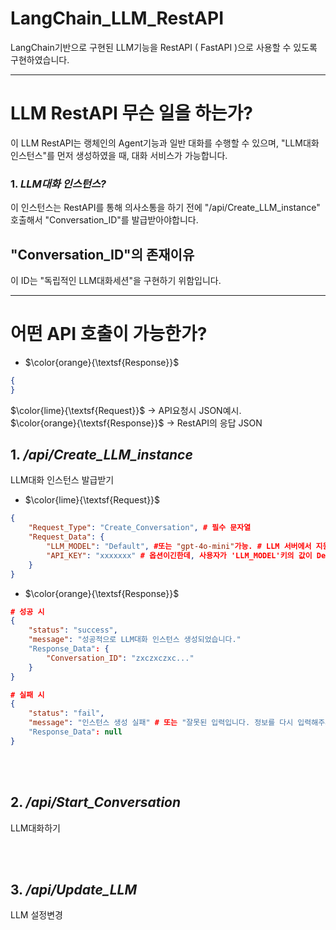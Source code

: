 # LangChain_LLM_RestAPI
LangChain기반으로 구현된 LLM기능을 RestAPI ( FastAPI )으로 사용할 수 있도록 구현하였습니다. 

---

# LLM RestAPI 무슨 일을 하는가?
이 LLM RestAPI는 랭체인의 Agent기능과 일반 대화를 수행할 수 있으며, "LLM대화 인스턴스"를 먼저 생성하였을 때, 대화 서비스가 가능합니다. 

### 1. *LLM대화 인스턴스?*<br>
이 인스턴스는 RestAPI를 통해 의사소통을 하기 전에 "/api/Create_LLM_instance" 호출해서 "Conversation_ID"를 발급받아야합니다.<br>
## "Conversation_ID"의 존재이유<br>
이 ID는 "독립적인 LLM대화세션"을 구현하기 위함입니다. 

---
# 어떤 API 호출이 가능한가?

- $\color{orange}{\textsf{Response}}$

```json
{
}
```

$\color{lime}{\textsf{Request}}$ -> API요청시 JSON예시.<br>
$\color{orange}{\textsf{Response}}$ -> RestAPI의 응답 JSON<br>

## 1. */api/Create_LLM_instance*<br>
LLM대화 인스턴스 발급받기
- $\color{lime}{\textsf{Request}}$<br>
```json
{
    "Request_Type": "Create_Conversation", # 필수 문자열
    "Request_Data": {
        "LLM_MODEL": "Default", #또는 "gpt-4o-mini"가능. # LLM 서버에서 지원가능한 str이여야함
        "API_KEY": "xxxxxxx" # 옵션이긴한데, 사용자가 'LLM_MODEL'키의 값이 Default로 설정하지 않으면 API_KEY가 필요하니까 일단 넣는다.
    }
}
```
- $\color{orange}{\textsf{Response}}$

```json
# 성공 시
{
    "status": "success",
    "message": "성공적으로 LLM대화 인스턴스 생성되었습니다."
    "Response_Data": {
        "Conversation_ID": "zxczxczxc..."
    }
}

# 실패 시
{
    "status": "fail",
    "message": "인스턴스 생성 실패" # 또는 "잘못된 입력입니다. 정보를 다시 입력해주세요"
    "Response_Data": null
}
```


<br><br>

## 2. */api/Start_Conversation*<br>
LLM대화하기

<br><br>

## 3. */api/Update_LLM*<br>
LLM 설정변경

